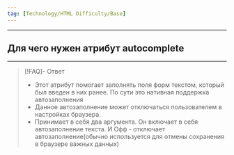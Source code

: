 ```yaml
---
tag: [Technology/HTML Difficulty/Base]
---
```

----
## Для чего нужен атрибут autocomplete
---
> [!FAQ]- Ответ
> - Этот атрибут помогает заполнять поля форм текстом, который был введен в них ранее. По сути это нативная поддержка автозаполнения
> - Данное автозаполнение может отключаться пользователем в настройках браузера. 
> - Принимает в себя два аргумента. Он включает в себя автозаполнение текста. И Офф - отключает автозаполнение(обычно используется для отмены сохранения в браузере важных данных)
